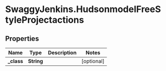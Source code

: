 # SwaggyJenkins.HudsonmodelFreeStyleProjectactions

## Properties
Name | Type | Description | Notes
------------ | ------------- | ------------- | -------------
**_class** | **String** |  | [optional] 


